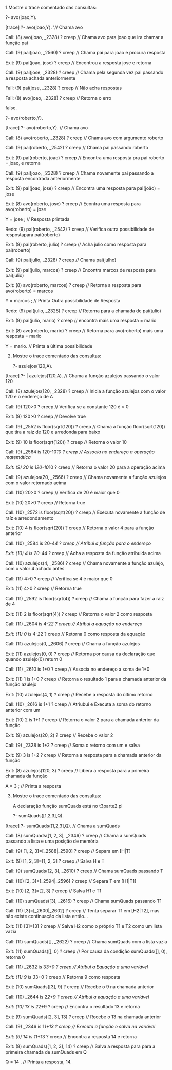 1.Mostre o trace comentado das consultas:</p></p>
  ?- avo(joao,Y).</p>

[trace]  ?- avo(joao,Y).                '// Chama avo</p>
   Call: (8) avo(joao, _2328) ? creep   // Chama avo para joao que ira chamar a função pai</p>
   Call: (9) pai(joao, _2560) ? creep   // Chama pai para joao e procura resposta</p>
   Exit: (9) pai(joao, jose) ? creep    // Encontrou a resposta jose e retorna</p>
   Call: (9) pai(jose, _2328) ? creep   // Chama pela segunda vez pai passando a resposta achada anteriormente</p>
   Fail: (9) pai(jose, _2328) ? creep   // Não acha respostas</p>
   Fail: (8) avo(joao, _2328) ? creep   // Retorna o erro</p>
false.</p></p>


   ?- avo(roberto,Y).</p>

[trace]  ?- avo(roberto,Y).                 // Chama avo</p>
   Call: (8) avo(roberto, _2328) ? creep    // Chama avo com argumento roberto</p>
   Call: (9) pai(roberto, _2542) ? creep    // Chama pai passando roberto</p>
   Exit: (9) pai(roberto, joao) ? creep     // Encontra uma resposta pra pai roberto = joao, e retorna</p>
   Call: (9) pai(joao, _2328) ? creep       // Chama novamente pai passando a resposta encontrada anteriormente</p>
   Exit: (9) pai(joao, jose) ? creep        // Encontra uma resposta para pai(joão) = jose</p>
   Exit: (8) avo(roberto, jose) ? creep     // Econtra uma resposta para avo(roberto) = jose</p>
Y = jose ;                                  // Resposta printada</p>
   Redo: (9) pai(roberto, _2542) ? creep    // Verifica outra possibilidade de respostapara pai(roberto)</p>
   Exit: (9) pai(roberto, julio) ? creep    // Acha julio como resposta para pai(roberto)</p>
   Call: (9) pai(julio, _2328) ? creep      // Chama pai(julho)</p>
   Exit: (9) pai(julio, marcos) ? creep     // Encontra marcos de resposta para pai(julio)</p>
   Exit: (8) avo(roberto, marcos) ? creep   // Retorna a resposta para avo(roberto) = marcos</p>
Y = marcos ;                                // Printa Outra possibilidade de Resposta</p>
   Redo: (9) pai(julio, _2328) ? creep      // Retorna para a chamada de pai(julio)</p>
   Exit: (9) pai(julio, mario) ? creep      // encontra mais uma resposta = mario</p>
   Exit: (8) avo(roberto, mario) ? creep    // Retorna para avo(roberto) mais uma resposta = mario</p>
Y = mario.                                  // Printa a última possibilidade</p></p>


2. Mostre o trace comentado das consultas:</p></p>
   ?- azulejos(120,A).</p>

[trace]  ?- |    azulejos(120,A).              // Chama a função azulejos passando o valor 120</p>
   Call: (8) azulejos(120, _2328) ? creep      // Inicia a função azulejos com o valor 120 e o endereço de A</p>
   Call: (9) 120>0 ? creep                     // Verifica se a constante 120 é > 0</p>
   Exit: (9) 120>0 ? creep                     // Devolve true</p>
   Call: (9) _2552 is floor(sqrt(120)) ? creep // Chama a função floor(sqrt(120)) que tira a raiz de 120 e arredonda para baixo</p>
   Exit: (9) 10 is floor(sqrt(120)) ? creep    // Retorna o valor 10</p>
   Call: (9) _2564 is 120-10*10 ? creep        // Associa no endereço a operação matemática</p>
   Exit: (9) 20 is 120-10*10 ? creep           // Retorna o valor 20 para a operação acima</p>
   Call: (9) azulejos(20, _2566) ? creep       // Chama novamente a função azulejos com o valor retornado acima</p>
   Call: (10) 20>0 ? creep                     // Verifica de 20 é maior que 0</p>
   Exit: (10) 20>0 ? creep                     // Retorna true</p>
   Call: (10) _2572 is floor(sqrt(20)) ? creep // Executa novamente a função de raíz e arredondamento</p>
   Exit: (10) 4 is floor(sqrt(20)) ? creep     // Retorna o valor 4 para a função anterior</p>
   Call: (10) _2584 is 20-4*4 ? creep          // Atribui a função para o endereço</p>
   Exit: (10) 4 is 20-4*4 ? creep              // Acha a resposta da função atribuida acima</p>
   Call: (10) azulejos(4, _2586) ? creep       // Chama novamente a função azulejo, com o valor 4 achado antes</p>
   Call: (11) 4>0 ? creep                      // Verifica se 4 é maior que 0</p>
   Exit: (11) 4>0 ? creep                      // Retorna true</p>
   Call: (11) _2592 is floor(sqrt(4)) ? creep  // Chama a função para fazer a raiz de 4</p>
   Exit: (11) 2 is floor(sqrt(4)) ? creep      // Retorna o valor 2 como resposta</p>
   Call: (11) _2604 is 4-2*2 ? creep           // Atribui a equação no endereço</p>
   Exit: (11) 0 is 4-2*2 ? creep               // Retorna 0 como resposta da equação</p>
   Call: (11) azulejos(0, _2606) ? creep       // Chama a função azulejos</p>
   Exit: (11) azulejos(0, 0) ? creep           // Retorna por causa da declaração que quando azulejo(0) return 0</p>
   Call: (11) _2610 is 1+0 ? creep             // Associa no endereço a soma de 1+0</p>
   Exit: (11) 1 is 1+0 ? creep                 // Retorna o resultado 1 para a chamada anterior da função azulejo</p>
   Exit: (10) azulejos(4, 1) ? creep           // Recebe a resposta do último retorno</p>
   Call: (10) _2616 is 1+1 ? creep             // Atriubui e Executa a soma do retorno anterior com um</p>
   Exit: (10) 2 is 1+1 ? creep                 // Retorna o valor 2 para a chamada anterior da função</p>
   Exit: (9) azulejos(20, 2) ? creep           // Recebe o valor 2</p>
   Call: (9) _2328 is 1+2 ? creep              // Soma o retorno com um e salva</p>
   Exit: (9) 3 is 1+2 ? creep                  // Retorna a resposta para a chamada anterior da função</p>
   Exit: (8) azulejos(120, 3) ? creep          // Libera a resposta para a primeira chamada da função</p>
A = 3 ;                                        // Printa a resposta</p>


3. Mostre o trace comentado das consultas:</p></p>

   A declaração função sumQuads está no t3parte2.pl</p>
   ?- sumQuads([1,2,3],Q).</p>
   
[trace]  ?- sumQuads([1,2,3],Q).                 // Chama a sumQuads</p>
   Call: (8) sumQuads([1, 2, 3], _2346) ? creep  // Chama a sumQuads passando a lista e uma posição de memória</p>
   Call: (9) [1, 2, 3]=[_2588|_2590] ? creep     // Separa em [H|T]</p>
   Exit: (9) [1, 2, 3]=[1, 2, 3] ? creep         // Salva H e T</p>
   Call: (9) sumQuads([2, 3], _2610) ? creep     // Chama sumQuads passando T</p>
   Call: (10) [2, 3]=[_2594|_2596] ? creep       // Separa T em [H1|T1]</p>
   Exit: (10) [2, 3]=[2, 3] ? creep              // Salva H1 e T1</p>
   Call: (10) sumQuads([3], _2616) ? creep       // Chama sumQuads passando T1</p>
   Call: (11) [3]=[_2600|_2602] ? creep          // Tenta separar T1 em [H2|T2], mas não existe continuação da lista então...</p>
   Exit: (11) [3]=[3] ? creep                    // Salva H2 como o próprio T1 e T2 como um lista vazia</p>
   Call: (11) sumQuads([], _2622) ? creep        // Chama sumQuads com a lista vazia</p>
   Exit: (11) sumQuads([], 0) ? creep            // Por causa da condição sumQuads([], 0), retorna 0</p>
   Call: (11) _2632 is 3*3+0 ? creep             // Atribui a Equação a uma variável</p>
   Exit: (11) 9 is 3*3+0 ? creep                 // Retorna 9 como resposta</p>
   Exit: (10) sumQuads([3], 9) ? creep           // Recebe o 9 na chamada anterior</p>
   Call: (10) _2644 is 2*2+9 ? creep             // Atribui a equação a uma variável</p>
   Exit: (10) 13 is 2*2+9 ? creep                // Encontra o resultado 13 e retorna</p>
   Exit: (9) sumQuads([2, 3], 13) ? creep        // Recebe o 13 na chamada anterior</p>
   Call: (9) _2346 is 1*1+13 ? creep             // Executa a função e salva na variável</p>
   Exit: (9) 14 is 1*1+13 ? creep                // Encontra a resposta 14 e retorna</p>
   Exit: (8) sumQuads([1, 2, 3], 14) ? creep     // Salva a resposta para para a primeira chamada de sumQuads em Q</p>
Q = 14 .                                         // Printa a resposta, 14.</p>

